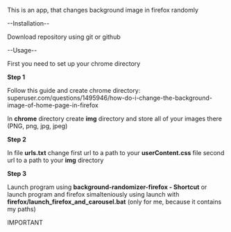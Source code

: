 This is an app, that changes background image in firefox randomly

--Installation--

Download repository using git or github


--Usage--

First you need to set up your chrome directory

**Step 1** 

Follow this guide and create chrome directory: superuser.com/questions/1495946/how-do-i-change-the-background-image-of-home-page-in-firefox

In **chrome** directory create **img** directory and store all of your images there (PNG, png, jpg, jpeg)

**Step 2**

In file **urls.txt** change first url to a path to your **userContent.css** file
                            second url to a path to your **img** directory

**Step 3**

Launch program using **background-randomizer-firefox - Shortcut** or launch program and firefox simalteniously using launch with **firefox/launch_firefox_and_carousel.bat** (only for me, because it contains my paths)


IMPORTANT
